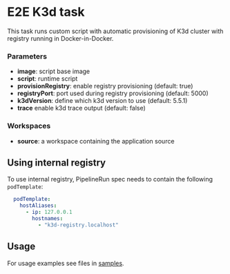 # E2E K3d task

This task runs custom script with automatic provisioning of K3d cluster with registry running in Docker-in-Docker.

### Parameters

* **image**: script base image
* **script**: runtime script
* **provisionRegistry**: enable registry provisioning (default: true)
* **registryPort**: port used during registry provisioning (default: 5000)
* **k3dVersion**: define which k3d version to use (default: 5.5.1)
* **trace** enable k3d trace output (default: false)

### Workspaces

* **source**: a workspace containing the application source

## Using internal registry

To use internal registry, PipelineRun spec needs to contain the following `podTemplate`:
```yaml
  podTemplate:
    hostAliases:
      - ip: 127.0.0.1
        hostnames:
          - "k3d-registry.localhost"
```

## Usage

For usage examples see files in [samples](./samples).